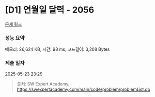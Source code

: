 # [D1] 연월일 달력 - 2056 

[문제 링크](https://swexpertacademy.com/main/code/problem/problemDetail.do?contestProbId=AV5QLkdKAz4DFAUq) 

### 성능 요약

메모리: 26,624 KB, 시간: 98 ms, 코드길이: 3,208 Bytes

### 제출 일자

2025-05-23 23:29



> 출처: SW Expert Academy, https://swexpertacademy.com/main/code/problem/problemList.do